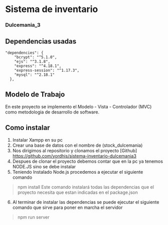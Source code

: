# Sistema de inventario 
### Dulcemania_3

## Dependencias usadas
~~~
"dependencies": {
    "bcrypt": "^5.1.0",
    "ejs": "^3.1.8",
    "express": "^4.18.1",
    "express-session": "^1.17.3",
    "mysql": "^2.18.1"
  },
~~~

## Modelo de Trabajo 
En este proyecto se implemento el Modelo - Vista - Controlador (MVC)
como metodologia de desarrollo de software.

## Como instalar
1. Instalar Xampp en su pc
2. Crear una base de datos con el nombre de (stock_dulcemania)
3. Nos dirigimos al repositorio y clonamos el proyecto [Github] https://github.com/yordhis/sistema-inventario-dulcemania3
4. Despues de clonar el proyecto debemos contar que en la pc ya tenemos NODE.JS sino se debe instalar
5. Teniendo Instalado Node.js procedemos a ejecutar el siguiente comando
> npm install
Este comando instalará todas las dependencias que el proyecto necesita que estan indicadas en el package.json
6. Al terminar de instalar las dependencias se puede ejecutar el siguiente comando que sirve para poner en marcha el servidor
> npm run server